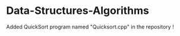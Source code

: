 # Data-Structures-Algorithms


   Added QuickSort program  named "Quicksort.cpp" in the repository !
   

